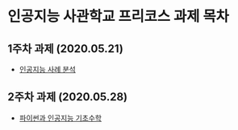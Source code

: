 # 인공지능 사관학교 프리코스 과제 목차

## 1주차 과제 (2020.05.21)
 * [인공지능 사례 분석](https://github.com/bohemianmoon5/keeping/blob/master/1%EC%A3%BC%EC%B0%A8_%EA%B3%BC%EC%A0%9C.ipynb)
## 2주차 과제 (2020.05.28)
 * [파이썬과 인공지능 기초수학](https://github.com/bohemianmoon5/keeping/blob/master/2%EC%A3%BC%EC%B0%A8%EA%B3%BC%EC%A0%9C.ipynb)
